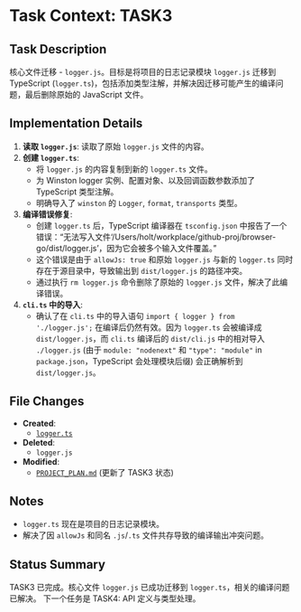 # Task Context: TASK3

## Task Description

核心文件迁移 - `logger.js`。目标是将项目的日志记录模块 `logger.js` 迁移到 TypeScript (`logger.ts`)，包括添加类型注解，并解决因迁移可能产生的编译问题，最后删除原始的 JavaScript 文件。

## Implementation Details

1.  **读取 `logger.js`**: 读取了原始 `logger.js` 文件的内容。
2.  **创建 `logger.ts`**:
    - 将 `logger.js` 的内容复制到新的 `logger.ts` 文件。
    - 为 Winston logger 实例、配置对象、以及回调函数参数添加了 TypeScript 类型注解。
    - 明确导入了 `winston` 的 `Logger`, `format`, `transports` 类型。
3.  **编译错误修复**:
    - 创建 `logger.ts` 后，TypeScript 编译器在 `tsconfig.json` 中报告了一个错误：“无法写入文件‘/Users/holt/workplace/github-proj/browser-go/dist/logger.js’，因为它会被多个输入文件覆盖。”
    - 这个错误是由于 `allowJs: true` 和原始 `logger.js` 与新的 `logger.ts` 同时存在于源目录中，导致输出到 `dist/logger.js` 的路径冲突。
    - 通过执行 `rm logger.js` 命令删除了原始的 `logger.js` 文件，解决了此编译错误。
4.  **`cli.ts` 中的导入**:
    - 确认了在 `cli.ts` 中的导入语句 `import { logger } from './logger.js';` 在编译后仍然有效。因为 `logger.ts` 会被编译成 `dist/logger.js`，而 `cli.ts` 编译后的 `dist/cli.js` 中的相对导入 `./logger.js` (由于 `module: "nodenext"` 和 `"type": "module"` in `package.json`，TypeScript 会处理模块后缀) 会正确解析到 `dist/logger.js`。

## File Changes

- **Created**:
  - [`logger.ts`](../logger.ts:1)
- **Deleted**:
  - `logger.js`
- **Modified**:
  - [`PROJECT_PLAN.md`](../PROJECT_PLAN.md:1) (更新了 TASK3 状态)

## Notes

- `logger.ts` 现在是项目的日志记录模块。
- 解决了因 `allowJs` 和同名 `.js`/`.ts` 文件共存导致的编译输出冲突问题。

## Status Summary

TASK3 已完成。核心文件 `logger.js` 已成功迁移到 `logger.ts`，相关的编译问题已解决。
下一个任务是 TASK4: API 定义与类型处理。
